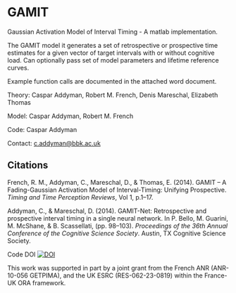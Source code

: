 GAMIT
=====


Gaussian Activation Model of Interval Timing - A matlab implementation.


The GAMIT model it generates a set of retrospective or prospective time estimates for a given vector of target intervals with or without cognitive load. Can optionally pass set of model parameters and lifetime reference curves.

Example function calls are documented in the attached word document.


Theory: Caspar Addyman, Robert M. French, Denis Mareschal, Elizabeth Thomas

Model: Caspar Addyman, Robert M. French

Code: Caspar Addyman

Contact:
c.addyman@bbk.ac.uk


## Citations

French, R. M., Addyman, C., Mareschal, D., & Thomas, E. (2014). GAMIT – A Fading-Gaussian Activation Model of Interval-Timing: Unifying Prospective. *Timing and Time Perception Reviews*, Vol 1, p.1–17.

Addyman, C., & Mareschal, D. (2014). GAMIT-Net: Retrospective and prospective interval timing in a single neural network. In P. Bello, M. Guarini, M. McShane, & B. Scassellati, (pp. 98–103). *Proceedings of the 36th Annual Conference of the Cognitive Science Society*. Austin, TX Cognitive Science Society.

Code DOI
[![DOI](https://zenodo.org/badge/3891/YourBrain/GAMIT.svg)](http://dx.doi.org/10.5281/zenodo.9895)


This work was supported in part by a joint grant from the French ANR (ANR-10-056 GETPIMA), and the UK ESRC (RES-062-23-0819) within the France-UK ORA framework.

